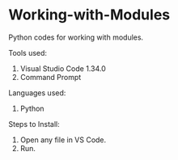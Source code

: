 # Working-with-Modules

Python codes for working with modules.

Tools used:
1. Visual Studio Code 1.34.0
2. Command Prompt

Languages used:
1. Python

Steps to Install:
1. Open any file in VS Code.
2. Run.
